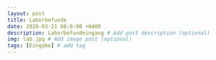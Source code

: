 ```yaml
---
layout: post
title: Laborbefunde
date: 2020-03-21 08:0:00 +0400
description: Laborbefundeingang # Add post description (optional)
img: lab.jpg # Add image post (optional)
tags: [Eingabe] # add tag
---
```



